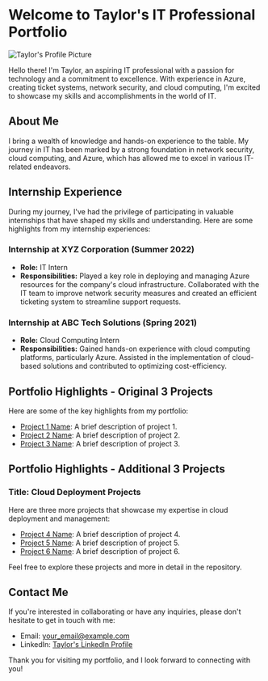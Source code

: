 # Welcome to Taylor's IT Professional Portfolio

![Taylor's Profile Picture](link_to_your_profile_picture.jpg)

Hello there! I'm Taylor, an aspiring IT professional with a passion for technology and a commitment to excellence. With experience in Azure, creating ticket systems, network security, and cloud computing, I'm excited to showcase my skills and accomplishments in the world of IT.

## About Me

I bring a wealth of knowledge and hands-on experience to the table. My journey in IT has been marked by a strong foundation in network security, cloud computing, and Azure, which has allowed me to excel in various IT-related endeavors.

## Internship Experience

During my journey, I've had the privilege of participating in valuable internships that have shaped my skills and understanding. Here are some highlights from my internship experiences:

### Internship at XYZ Corporation (Summer 2022)

- **Role:** IT Intern
- **Responsibilities:** Played a key role in deploying and managing Azure resources for the company's cloud infrastructure. Collaborated with the IT team to improve network security measures and created an efficient ticketing system to streamline support requests.

### Internship at ABC Tech Solutions (Spring 2021)

- **Role:** Cloud Computing Intern
- **Responsibilities:** Gained hands-on experience with cloud computing platforms, particularly Azure. Assisted in the implementation of cloud-based solutions and contributed to optimizing cost-efficiency.

## Portfolio Highlights - Original 3 Projects

Here are some of the key highlights from my portfolio:

- [Project 1 Name](link_to_project_1): A brief description of project 1.
- [Project 2 Name](link_to_project_2): A brief description of project 2.
- [Project 3 Name](link_to_project_3): A brief description of project 3.

## Portfolio Highlights - Additional 3 Projects

### Title: Cloud Deployment Projects

Here are three more projects that showcase my expertise in cloud deployment and management:

- [Project 4 Name](link_to_project_4): A brief description of project 4.
- [Project 5 Name](link_to_project_5): A brief description of project 5.
- [Project 6 Name](link_to_project_6): A brief description of project 6.

Feel free to explore these projects and more in detail in the repository.

## Contact Me

If you're interested in collaborating or have any inquiries, please don't hesitate to get in touch with me:

- Email: [your_email@example.com](mailto:your_email@example.com)
- LinkedIn: [Taylor's LinkedIn Profile](link_to_your_linkedin_profile)

Thank you for visiting my portfolio, and I look forward to connecting with you!

